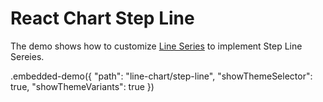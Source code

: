 # React Chart Step Line

The demo shows how to customize [Line Series](../../docs/reference/line-series.md) to implement Step Line Sereies.

.embedded-demo({ "path": "line-chart/step-line", "showThemeSelector": true, "showThemeVariants": true })
